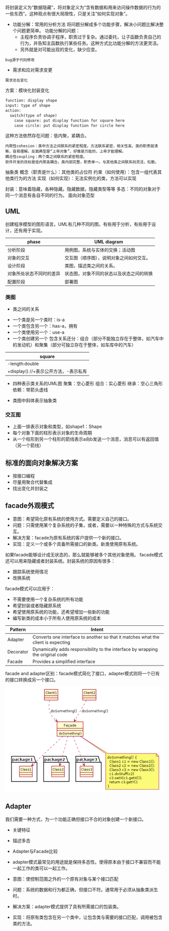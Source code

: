 将封装定义为“数据隐藏”，将对象定义为“含有数据和用来访问操作数据的行为的一些东西”。这种观点有很大局限性，只是关注“如何实现对象”。

- 功能分解：常用的分析方法
将问题分解成多个功能步骤，解决小问题比解决整个问题更简单。
功能分解的问题：
  + 主程序负责协调子程序，职责过于复杂。通过委托，让子函数负责自己的行为，并告知主函数执行某些任务。这种方式比功能分解的方法更灵活。
  + 另外就是对可能出现的变化，缺少应变。
```
bug源于代码修改
```

- 需求和应对需求变更
```
需求总在变化
```
方案：模块化封装变化
```
function: display shape
input: type of shape
action:
  switch(type of shape)
    case square: put display function for square here
    case circle: put display function for circle here

```
这种方法依然存在问题：低内聚，紧耦合。
```
内聚性cohesion：类中方法之间联系的紧密程度。方法联系紧密，相关性高，类的职责就清晰，容易理解。反面典型是“上帝对象”，好像是万能的，上帝才能理解。
耦合性coupling：两个类之间联系的紧密程度。
软件开发的目标是低内聚高耦合。类内部完整，职责单一。与其他类之间联系则灵活，松散。
```
抽象类
概念（职责是什么）：其他类的占位符
约束（如何使用）：包含一组代表其他类行为的方法
实现（如何实现）：无法实例化的类，方法可以实现

封装：意味着隐藏，各种隐藏。隐藏数据，隐藏类型等等
多态：不同的对象对于同一个消息有各自不同的行为。
面向对象范型

## UML
创建程序模型的图形语言。UML有几种不同的图，有些用于分析，有些用于设计，还有用于实现。

| phase   |    UML diagram    |
|---------|-------------------|
|分析阶段|用例图，系统与实体的交换；活动图|
|对象的交互| 交互图（顺序图），说明对象之间如何交互。|
|设计阶段| 类图，描述类之间的关系。|
|对象所处状态不同时的差异| 状态图，对象不同的状态以及状态之间的转换|
|配置阶段|部署图|

### 类图
- 类之间的关系
 + 一个类是另一个类时：is-a
 + 一个类包含另一个：has-a，拥有
 + 一个类使用另一个：use-a
 + 一个类创建另一个
 包含关系还分：组合（部分不能独立存在于整体，如汽车中的发动机）和聚集（部分可独立存在于整体，如车库中的汽车）

|square |
|-------|
|-length:double|
|+display() //+表示公开方法，-表示私有|

- 四种表示类关系的UML图
聚集：空心菱形
组合：实心菱形
继承：空心三角形
依赖：带箭头虚线

- 类图中斜体表示抽象类

### 交互图
- 上面一排表示对象和类型，如shape1：Shape
- 每个对象下面的柱形表示对象的生命周期
- 从一个柱形到另一个柱形的箭线表示a向b发送一个消息，消息可以有返回值（另一个箭线）

## 标准的面向对象解决方案

- 按接口编程
- 尽量用聚合代替集成
- 找出变化并封装之

## facade外观模式
- 意图：希望简化原有系统的使用方式。需要定义自己的接口。
- 问题：只需使用某个复杂系统的子集，或者，需要以一种特殊的方式与系统交互。
- 解决方案：facade为原有系统的客户提供一个新的接口。
- 实现：定义一个或多个具备所需接口的新类。新类使用原有系统。

如果facade能够设计成无状态的，那么就能够被多个其他对象使用。
facade模式还可以用来隐藏或者封装系统。封装系统的原因有很多：
  + 跟踪系统使用情况
  + 改换系统

facade模式可以应用于：
- 不需要使用一个复杂系统的所有功能
- 希望封装或者隐藏原系统
- 希望使用原系统的功能，还希望增加一些新的功能
- 编写新类的成本小于所有人使用原系统的成本

|Pattern	|  Intent |
|---------|---------|
|Adapter	|Converts one interface to another so that it matches what the client is expecting|
|Decorator|	Dynamically adds responsibility to the interface by wrapping the original code|
|Facade	  |Provides a simplified interface|

facade and adapter区别：facade模式简化了接口，adapter模式则将一个已有的接口转换成另一个接口。

![facade diagram](images/patterns/Example_of_Facade_design_pattern_in_UML.png)

## Adapter
我们需要一种方式，为一个功能正确但接口不合的对象创建一个新接口。
- 关键特征
- 描述多态
- Adapter与Facade比较

- adapter模式最常见的用途就是保持多态性。使得原本由于接口不兼容而不能一起工作的类可以一起工作。
- 意图：使控制范围之外的一个原有对象与某个接口匹配
- 问题：系统的数据和行为都正确，但接口不符。通常用于必须从抽象类派生时。
- 解决方案：adapter模式提供了具有所需接口的包装类。
- 实现：将原有类包含在另一个类中，让包含类与需要的接口匹配，调用被包含类的方法。
